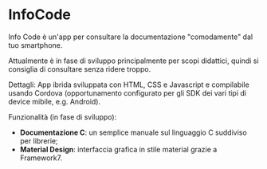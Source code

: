 # InfoCode
Info Code è un'app per consultare la documentazione "comodamente" dal tuo smartphone.

Attualmente è in fase di sviluppo principalmente per scopi didattici, quindi si consiglia di consultare senza ridere troppo.

Dettagli:
App ibrida sviluppata con HTML, CSS e Javascript e compilabile usando Cordova (opportunamento configurato per gli SDK dei vari tipi di device mibile, e.g. Android).

Funzionalità (in fase di sviluppo):
- <b>Documentazione C</b>: un semplice manuale sul linguaggio C suddiviso per librerie;
- <b>Material Design</b>: interfaccia grafica in stile material grazie a Framework7.
